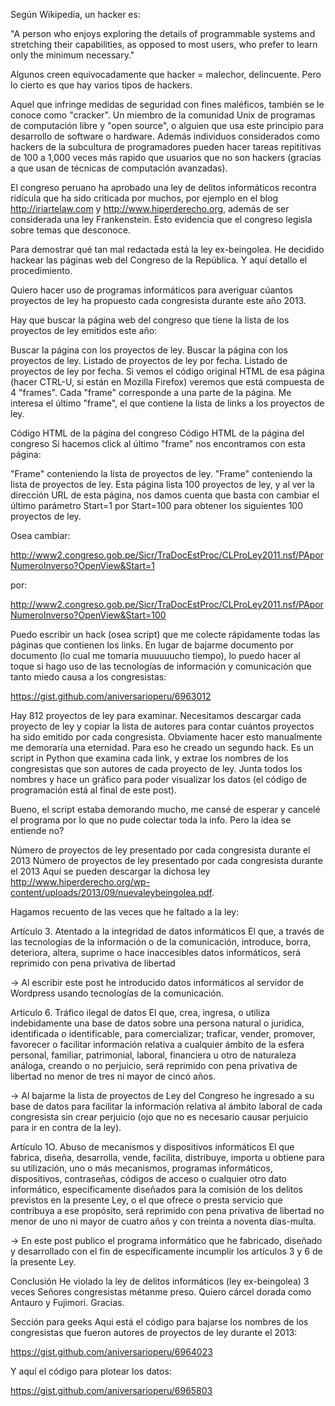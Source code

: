 Según Wikipedia, un hacker es:

"A person who enjoys exploring the details of programmable systems and stretching their capabilities, as opposed to most users, who prefer to learn only the minimum necessary."

Algunos creen equivocadamente que hacker = malechor, delincuente. Pero lo cierto es que hay varios tipos de hackers.

Aquel que infringe medidas de seguridad con fines maléficos, también se le conoce como "cracker".
Un miembro de la comunidad Unix de programas de computación libre y "open source", o alguien que usa este principio para desarrollo de software o hardware.
Además individuos considerados como hackers de la subcultura de programadores pueden hacer tareas repititivas de 100 a 1,000 veces más rapido que usuarios que no son hackers (gracias a que usan de técnicas de computación avanzadas).

El congreso peruano ha aprobado una ley de delitos informáticos recontra ridícula que ha sido criticada por muchos, por ejemplo en el blog http://iriartelaw.com y http://www.hiperderecho.org, además de ser considerada una ley Frankenstein. Esto evidencia que el congreso legisla sobre temas que desconoce.

Para demostrar qué tan mal redactada está la ley ex-beingolea. He decidido hackear las páginas web del Congreso de la República. Y aquí detallo el procedimiento.

Quiero hacer uso de programas informáticos para averiguar cúantos proyectos de ley ha propuesto cada congresista durante este año 2013.

Hay que buscar la página web del congreso que tiene la lista de los proyectos de ley emitidos este año:

Buscar la página con los proyectos de ley.
Buscar la página con los proyectos de ley.
Listado de proyectos de ley por fecha.
Listado de proyectos de ley por fecha.
Si vemos el código original HTML de esa página (hacer CTRL-U, si están en Mozilla Firefox) veremos que está compuesta de 4 "frames". Cada "frame" corresponde a una parte de la página. Me interesa el último "frame", el que contiene la lista de links a los proyectos de ley.

Código HTML de la página del congreso
Código HTML de la página del congreso
Si hacemos click al último "frame" nos encontramos con esta página:

"Frame" conteniendo la lista de proyectos de ley.
"Frame" conteniendo la lista de proyectos de ley.
Esta página lista 100 proyectos de ley, y al ver la dirección URL de esta página, nos damos cuenta que basta con cambiar el último parámetro Start=1 por Start=100 para obtener los siguientes 100 proyectos de ley.

Osea cambiar:

http://www2.congreso.gob.pe/Sicr/TraDocEstProc/CLProLey2011.nsf/PAporNumeroInverso?OpenView&Start=1

por:

http://www2.congreso.gob.pe/Sicr/TraDocEstProc/CLProLey2011.nsf/PAporNumeroInverso?OpenView&Start=100

Puedo escribir un hack (osea script) que me colecte rápidamente todas las páginas que contienen los links. En lugar de bajarme documento por documento (lo cual me tomaría muuuuucho tiempo), lo puedo hacer al toque si hago uso de las tecnologías de información y comunicación que tanto miedo causa a los congresistas:

https://gist.github.com/aniversarioperu/6963012

Hay 812 proyectos de ley para examinar. Necesitamos descargar cada proyecto de ley y copiar la lista de autores para contar cuántos proyectos ha sido emitido por cada congresista. Obviamente hacer esto manualmente me demoraría una eternidad. Para eso he creado un segundo hack. Es un script in Python que examina cada link, y extrae los nombres de los congresistas que son autores de cada proyecto de ley. Junta todos los nombres y hace un gráfico para poder visualizar los datos (el código de programación está al final de este post).

Bueno, el script estaba demorando mucho, me cansé de esperar y cancelé el programa por lo que no pude colectar toda la info. Pero la idea se entiende no?

Número de proyectos de ley presentado por cada congresista durante el 2013
Número de proyectos de ley presentado por cada congresista durante el 2013
Aquí se pueden descargar la dichosa ley http://www.hiperderecho.org/wp-content/uploads/2013/09/nuevaleybeingolea.pdf.

Hagamos recuento de las veces que he faltado a la ley:

Artículo 3. Atentado a la integridad de datos informáticos
El que, a través de las tecnologias de la información o de la comunicación, introduce,
borra, deteriora, altera, suprime o hace inaccesibles datos informáticos, será reprimido
con pena privativa de libertad

-> Al escribir este post he introducido datos informáticos al servidor de Wordpress usando tecnologías de la comunicación.

Articulo 6. Tráfico ilegal de datos
El que, crea, ingresa, o utiliza indebidamente una base de datos sobre una persona natural o jurídica, identificada o identificable, para comercializar; traficar, vender, promover, favorecer o facilitar información relativa a cualquier ámbito de la esfera personal, familiar, patrimonial, laboral, financiera u otro de naturaleza análoga, creando o no perjuicio, será reprimido con pena privativa de libertad no menor de tres ni mayor de cincó años.

-> Al bajarme la lista de proyectos de Ley del Congreso he ingresado a su base de datos para facilitar la información relativa al ámbito laboral de cada congresista sin crear perjuicio (ojo que no es necesario causar perjuicio para ir en contra de la ley).

Artículo 1O. Abuso de mecanismos y dispositivos informáticos
El que fabrica, diseña, desarrolla, vende, facilita, distribuye, importa u obtiene para su utilización, uno o más mecanismos, programas informáticos, dispositivos, contraseñas, códigos de acceso o cualquier otro dato informático, específicamente diseñados para la comisión de los delitos previstos en la presente Ley, o el que ofrece o presta servicio que contribuya a ese propósito, será reprimido con pena privativa de libertad no menor de uno
ni mayor de cuatro años y con treinta a noventa días-multa.

-> En este post publico el programa informático que he fabricado, diseñado y desarrollado con el fin de específicamente incumplir los artículos 3 y 6 de la presente Ley.

Conclusión
He violado la ley de delitos informáticos (ley ex-beingolea) 3 veces
Señores congresistas métanme preso. Quiero cárcel dorada como Antauro y Fujimori. Gracias.

Sección para geeks
Aqui está el código para bajarse los nombres de los congresistas que fueron autores de proyectos de ley durante el 2013:

https://gist.github.com/aniversarioperu/6964023

Y aquí el código para plotear los datos:

https://gist.github.com/aniversarioperu/6965803
